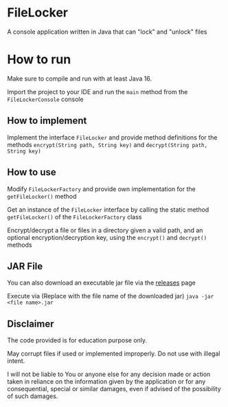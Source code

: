 # FileLocker
A console application written in Java that can "lock" and "unlock" files

# How to run 
Make sure to compile and run with at least Java 16.

Import the project to your IDE and run the `main` method from the `FileLockerConsole` console

## How to implement
Implement the interface ```FileLocker``` and provide method definitions for the methods `encrypt(String path, String key)` and `decrypt(String path, String key)`

## How to use

Modify `FileLockerFactory` and provide own implementation for the `getFileLocker()` method

Get an instance of the `FileLocker` interface by calling the static method `getFileLocker()` of the `FileLockerFactory` class

Encrypt/decrypt a file or files in a directory given a valid path, and an optional encryption/decryption key, using the `encrypt()` and `decrypt()` methods

## JAR File

You can also download an executable jar file via the [releases](https://github.com/ReiSchneider/FileLocker/releases) page

Execute via (Replace <file name> with the file name of the downloaded jar)
```java -jar <file name>.jar```

## Disclaimer
The code provided is for education purpose only.

May corrupt files if used or implemented improperly. Do not use with illegal intent.

I will not be liable to You or anyone else for any decision made or action taken in reliance on the information given by the application or for any consequential, special or similar damages, even if advised of the possibility of such damages.
